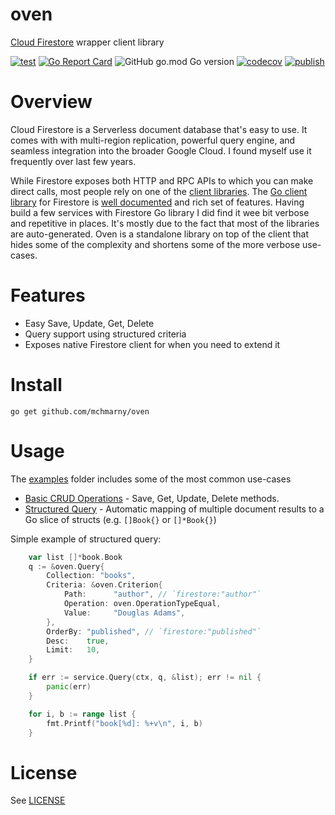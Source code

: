 # oven

[Cloud Firestore](https://firebase.google.com/docs/firestore) wrapper client library

[![test](https://github.com/mchmarny/oven/actions/workflows/test-on-push.yaml/badge.svg?branch=main)](https://github.com/mchmarny/oven/actions/workflows/test-on-push.yaml) [![Go Report Card](https://goreportcard.com/badge/github.com/mchmarny/oven)](https://goreportcard.com/report/github.com/mchmarny/oven) ![GitHub go.mod Go version](https://img.shields.io/github/go-mod/go-version/mchmarny/oven) [![codecov](https://codecov.io/gh/mchmarny/oven/branch/main/graph/badge.svg?token=00H8S7GMPP)](https://codecov.io/gh/mchmarny/oven) [![publish](https://github.com/mchmarny/oven/actions/workflows/publish-on-tag.yaml/badge.svg?branch=main)](https://github.com/mchmarny/oven/actions/workflows/publish-on-tag.yaml)


# Overview 

Cloud Firestore is a Serverless document database that's easy to use. It comes with with multi-region replication, powerful query engine, and seamless integration into the broader Google Cloud. I found myself use it frequently over last few years. 

While Firestore exposes both HTTP and RPC APIs to which you can make direct calls, most people rely on one of the [client libraries](https://cloud.google.com/firestore/docs/reference/libraries). The [Go client library](https://pkg.go.dev/cloud.google.com/go/firestore) for Firestore is [well documented](https://firebase.google.com/docs/firestore/quickstart) and rich set of features. Having build a few services with Firestore Go library I did find it wee bit verbose and repetitive in places. It's mostly due to the fact that most of the libraries are auto-generated. Oven is a standalone library on top of the client that hides some of the complexity and shortens some of the more verbose use-cases. 

# Features

* Easy Save, Update, Get, Delete
* Query support using structured criteria 
* Exposes native Firestore client for when you need to extend it

# Install

```shell
go get github.com/mchmarny/oven
```

# Usage

The [examples](./examples) folder includes some of the most common use-cases

* [Basic CRUD Operations](examples/crud/main.go) - Save, Get, Update, Delete methods. 
* [Structured Query](examples/query/main.go) - Automatic mapping of multiple document results to a Go slice of structs (e.g. `[]Book{}` or `[]*Book{}`)

Simple example of structured query:

```go
	var list []*book.Book
	q := &oven.Query{
		Collection: "books",
		Criteria: &oven.Criterion{
			Path:      "author", // `firestore:"author"`
			Operation: oven.OperationTypeEqual,
			Value:     "Douglas Adams",
		},
		OrderBy: "published", // `firestore:"published"`
		Desc:    true,
		Limit:   10,
	}

	if err := service.Query(ctx, q, &list); err != nil {
		panic(err)
	}

	for i, b := range list {
		fmt.Printf("book[%d]: %+v\n", i, b)
	}
```

# License

See [LICENSE](LICENSE)